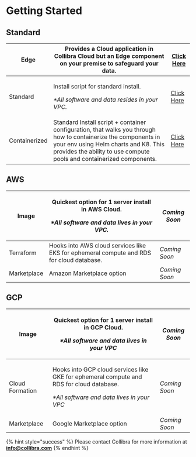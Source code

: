 # Getting Started

## Standard

| Edge          | Provides a Cloud application in Collibra Cloud but an Edge component on your premise to safeguard your data.                                                                                                                    | [Click Here](installation/cloud.md)                                       |
| ------------- | ------------------------------------------------------------------------------------------------------------------------------------------------------------------------------------------------------------------------------- | ------------------------------------------------------------------------- |
| Standard      | <p>Install script for standard install.</p><p></p><p><em>*All software and data resides in your VPC.</em></p>                                                                                                                   | [Click Here](installation/standalone/standalone-install-trial.md)         |
| Containerized | Standard Install script + container configuration, that walks you through how to containerize the components in your env using Helm charts and K8. This provides the ability to use compute pools and containerized components. | [Click Here](installation/cloud-native-owldq/preparing-for-deployment.md) |

## AWS

| Image       | <p>Quickest option for 1 server install in AWS Cloud.</p><p></p><p><em>*All software and data lives in your VPC.</em></p> | _Coming Soon_ |
| ----------- | ------------------------------------------------------------------------------------------------------------------------- | ------------- |
| Terraform   | Hooks into AWS cloud services like EKS for ephemeral compute and RDS for cloud database.                                  | _Coming Soon_ |
| Marketplace | Amazon Marketplace option                                                                                                 | _Coming Soon_ |

## GCP

| Image           | <p>Quickest option for 1 server install in GCP Cloud.</p><p></p><p><em>*All software and data lives in your VPC</em></p>                                       | _Coming Soon_ |
| --------------- | -------------------------------------------------------------------------------------------------------------------------------------------------------------- | ------------- |
| Cloud Formation | <p>Hooks into GCP cloud services like GKE for ephemeral compute and RDS for cloud database.</p><p></p><p><em>*All software and data lives in your VPC</em></p> | _Coming Soon_ |
| Marketplace     | Google Marketplace option                                                                                                                                      | _Coming Soon_ |



{% hint style="success" %}
Please contact Collibra for more information at **info@collibra.com**
{% endhint %}
